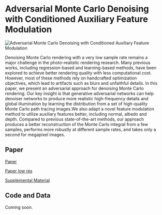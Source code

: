 # Adversarial Monte Carlo Denoising with Conditioned Auxiliary Feature Modulation

![Adversarial Monte Carlo Denoising with Conditioned Auxiliary Feature Modulation](http://adversarial.mcdenoising.org/static/img/teaser.jpg)

Denoising Monte Carlo rendering with a very low sample rate remains a major challenge in the photo-realistic rendering research. Many previous works, including regression-based and learning-based methods, have been explored to achieve better rendering quality with less computational cost. However, most of these methods rely on handcrafted optimization objectives, which lead to artifacts such as blurs and unfaithful details. In this paper, we present an adversarial approach for denoising Monte Carlo rendering. Our key insight is that generative adversarial networks can help denoiser networks to produce more realistic high-frequency details and global illumination by learning the distribution from a set of high-quality Monte Carlo path tracing images.We also adapt a novel feature modulation method to utilize auxiliary features better, including normal, albedo and depth. Compared to previous state-of-the-art methods, our approach produces a better reconstruction of the Monte Carlo integral from a few samples, performs more robustly at different sample rates, and takes only a second for megapixel images.

## Paper

[Paper](./static/paper/xuMCGANsa2019.pdf)

[Paper low res](./static/paper/xuMCGANsa2019_lowres.pdf)

[Supplemental Material](./static/paper/xuMCGANsa2019_supplemental.pdf)

## Code and Data

Coming soon.
